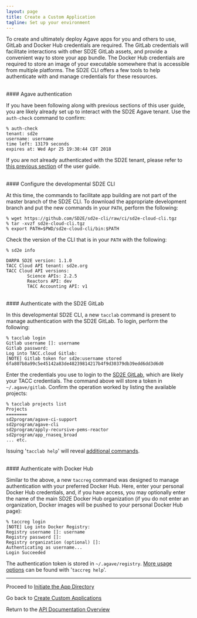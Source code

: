 ```yaml
---
layout: page
title: Create a Custom Application
tagline: Set up your environment
---
```



To create and ultimately deploy Agave apps for you and others to use, GitLab and
Docker Hub credentials are required. The GitLab credentials will facilitate
interactions with other SD2E GitLab assets, and provide a convenient way to
store your app bundle. The Docker Hub credentials are required to store an image
of your executable somewhere that is accessible from multiple platforms. The
SD2E CLI offers a few tools to help authenticate with and manage credentials for
these resources.


<br>
#### Agave authentication

If you have been following along with previous sections of this user guide, you
are likely already set up to interact with the SD2E Agave tenant. Use the
`auth-check` command to confirm:
```
% auth-check
tenant: sd2e
username: username
time left: 13179 seconds
expires at: Wed Apr 25 19:38:44 CDT 2018
```

If you are not already authenticated with the SD2E tenant, please refer to
[this previous section](01.create_client.md) of the user guide.


<br>
#### Configure the developmental SD2E CLI

At this time, the commands to facilitate app building are not part of the master
branch of the SD2E CLI. To download the appropriate development branch and put
the new commands in your `PATH`, perform the following:
```
% wget https://github.com/SD2E/sd2e-cli/raw/ci/sd2e-cloud-cli.tgz
% tar -xvzf sd2e-cloud-cli.tgz
% export PATH=$PWD/sd2e-cloud-cli/bin:$PATH
```

Check the version of the CLI that is in your `PATH` with the following:
```
% sd2e info

DARPA SD2E version: 1.1.0
TACC Cloud API tenant: sd2e.org
TACC Cloud API versions:
        Science APIs: 2.2.5
        Reactors API: dev
        TACC Accounting API: v1
```


<br>
#### Authenticate with the SD2E GitLab

In this developmental SD2E CLI, a new `tacclab` command is present to manage
authentication with the SD2E GitLab. To login, perform the following:
```
% tacclab login                  
Gitlab username []: username                                
Gitlab password:                                                
Log into TACC.cloud Gitlab:                                     
[NOTE] Gitlab token for sd2e:username stored                      
6fa807b8a99c5e45142a83de48239814217b4f9d30379db39edd6dd3d6d0
```

Enter the credentials you use to login to the [SD2E GitLab](https://gitlab.sd2e.org/),
which are likely your TACC credentials. The command above will store a token
in `~/.agave/gitlab`. Confirm the operation worked by listing the available
projects:
```
% tacclab projects list
Projects
========
sd2program/agave-ci-support
sd2program/agave-cli
sd2program/apply-recursive-pems-reactor
sd2program/app_rnaseq_broad
... etc.
```

Issuing '`tacclab help`' will reveal [additional commands](06.commands_reference.html).


<br>
#### Authenticate with Docker Hub

Similar to the above, a new `taccreg` command was designed to manage authentication
with your preferred Docker Hub. Here, enter your personal Docker Hub credentials,
and, if you have access, you may optionally enter the name of the main SD2E Docker
Hub organization (if you do not enter an organization, Docker images will be
pushed to your personal Docker Hub page):
```
% taccreg login
[NOTE] Log into Docker Registry:
Registry username []: username
Registry password []:
Registry organization (optional) []:
Authenticating as username...
Login Succeeded
```

The authentication token is stored in `~/.agave/registry`.
[More usage options](06.commands_reference.html) can be found with '`taccreg help`'.

---
Proceed to [Initiate the App Directory](03.create_app_02.md)

Go back to [Create Custom Applications](03.create_app.md)

Return to the [API Documentation Overview](../index.md)

